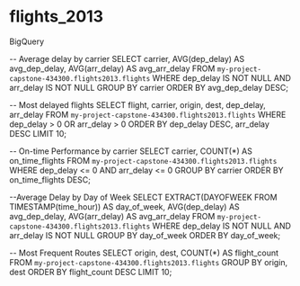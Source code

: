 # flights_2013
 BigQuery

-- Average delay by carrier
SELECT carrier, AVG(dep_delay) AS avg_dep_delay, AVG(arr_delay) AS avg_arr_delay
FROM `my-project-capstone-434300.flights2013.flights`
WHERE dep_delay IS NOT NULL AND arr_delay IS NOT NULL
GROUP BY carrier
ORDER BY avg_dep_delay DESC;

-- Most delayed flights
SELECT flight, carrier, origin, dest, dep_delay, arr_delay
FROM `my-project-capstone-434300.flights2013.flights`
WHERE dep_delay > 0 OR arr_delay > 0
ORDER BY dep_delay DESC, arr_delay DESC
LIMIT 10;

-- On-time Performance by carrier
SELECT carrier, COUNT(*) AS on_time_flights
FROM `my-project-capstone-434300.flights2013.flights`
WHERE dep_delay <= 0 AND arr_delay <= 0
GROUP BY carrier
ORDER BY on_time_flights DESC;

--Average Delay by Day of Week
SELECT EXTRACT(DAYOFWEEK FROM TIMESTAMP(time_hour)) AS day_of_week, AVG(dep_delay) AS avg_dep_delay, AVG(arr_delay) AS avg_arr_delay
FROM `my-project-capstone-434300.flights2013.flights`
WHERE dep_delay IS NOT NULL AND arr_delay IS NOT NULL
GROUP BY day_of_week
ORDER BY day_of_week;

-- Most Frequent Routes
SELECT origin, dest, COUNT(*) AS flight_count
FROM `my-project-capstone-434300.flights2013.flights`
GROUP BY origin, dest
ORDER BY flight_count DESC
LIMIT 10;